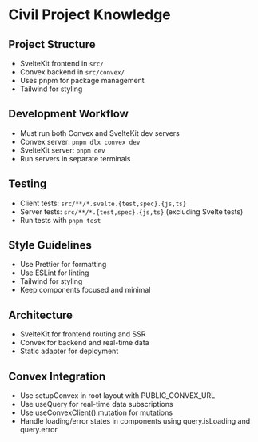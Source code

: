 # Civil Project Knowledge

## Project Structure
- SvelteKit frontend in `src/`
- Convex backend in `src/convex/`
- Uses pnpm for package management
- Tailwind for styling

## Development Workflow
- Must run both Convex and SvelteKit dev servers
- Convex server: `pnpm dlx convex dev`
- SvelteKit server: `pnpm dev`
- Run servers in separate terminals

## Testing
- Client tests: `src/**/*.svelte.{test,spec}.{js,ts}`
- Server tests: `src/**/*.{test,spec}.{js,ts}` (excluding Svelte tests)
- Run tests with `pnpm test`

## Style Guidelines
- Use Prettier for formatting
- Use ESLint for linting
- Tailwind for styling
- Keep components focused and minimal

## Architecture
- SvelteKit for frontend routing and SSR
- Convex for backend and real-time data
- Static adapter for deployment

## Convex Integration
- Use setupConvex in root layout with PUBLIC_CONVEX_URL
- Use useQuery for real-time data subscriptions
- Use useConvexClient().mutation for mutations
- Handle loading/error states in components using query.isLoading and query.error
